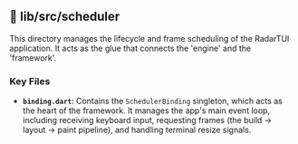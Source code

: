 ## 📁 lib/src/scheduler

This directory manages the lifecycle and frame scheduling of the RadarTUI application. It acts as the glue that connects the 'engine' and the 'framework'.

### Key Files

- **`binding.dart`**: Contains the `SchedulerBinding` singleton, which acts as the heart of the framework. It manages the app's main event loop, including receiving keyboard input, requesting frames (the build → layout → paint pipeline), and handling terminal resize signals.